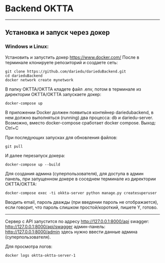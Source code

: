 # Backend OKTTA
______________________________

## Установка и запуск через докер

### Windows и Linux:
Установить и запустить докер https://www.docker.com/
После в терминале клонируете репозиторий и создаете сеть:

```
git clone https://github.com/dariedu/darieduBackend.git
cd darieduBackend
docker network create mynetwork
```

В папку OKTTA/OKTTA кладете файл .env, потом в терминале из директории OKTTA/OKTTA запускаете докер:
```
docker-compose up
```

В приложении Docker должен появиться контейнер dariedubackend, в нем должно выполняться (running) два процесса: db и dariedu-server.
Возможно, вместо docker-compose сработает docker compose.
Выход: Ctrl+C

При последующих запусках для обновления файлов:
```
git pull
```

И далее перезапуск докера:
```
docker-compose up --build
```

Для создания админа (суперпользователя), для доступа в админ панель, при запущенном докере в соседнем терминале из директории OKTTA/OKTTA:
```
docker-compose exec -ti okkta-server python manage.py createsuperuser
```
Вводить email, пароль дважды (при введении пароль не отображается), если говорит, что пароль слишком простой/короткий, пишете Y, готово.
__________________________________________

Сервер с API запустится по адресу http://127.0.0.1:8000/api
swagger: http://127.0.0.1:8000/api/swagger
админ-панель: http://127.0.0.1:8000/admin здесь нужно ввести данные админа (суперпользователя).

Для просмотра логов:
```
docker logs oktta-oktta-server-1
```
